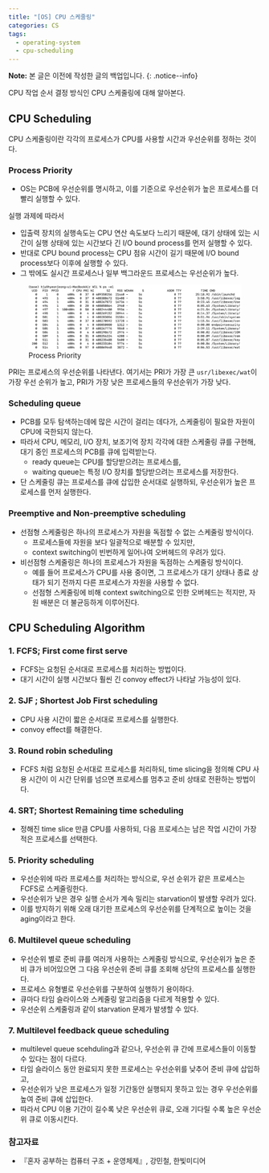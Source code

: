```yaml
---
title: "[OS] CPU 스케줄링"
categories: CS
tags:
  - operating-system
  - cpu-scheduling
---
```


**Note:** 본 글은 이전에 작성한 글의 백업입니다.
{: .notice--info}

CPU 작업 순서 결정 방식인 CPU 스케줄링에 대해 알아본다. 


## CPU Scheduling
CPU 스케줄링이란 각각의 프로세스가 CPU를 사용할 시간과 우선순위를 정하는 것이다.

### Process Priority
- OS는 PCB에 우선순위를 명시하고, 이를 기준으로 우선순위가 높은 프로세스를 더 빨리 실행할 수 있다. 

실행 과제에 따라서
- 입출력 장치의 실행속도는 CPU 연산 속도보다 느리기 때문에, 대기 상태에 있는 시간이 실행 상태에 있는 시간보다 긴 I/O bound process를 먼저 실행할 수 있다.
- 반대로 CPU bound process는 CPU 점유 시간이 길기 때문에 I/O bound process보다 이후에 실행할 수 있다.
- 그 밖에도 실시간 프로세스나 일부 백그라운드 프로세스는 우선순위가 높다.

<figure>
	<a href="/imgs/post-imgs/cs-process_priority.png"><img src="/imgs/post-imgs/cs-process_priority.png"></a>
	<figcaption>Process Priority</figcaption>
</figure>

PRI는 프로세스의 우선순위를 나타낸다. 여기서는 PRI가 가장 큰 `usr/libexec/wat`이 가장 우선 순위가 높고, PRI가 가장 낮은 프로세스들의 우선순위가 가장 낮다.

### Scheduling queue
- PCB를 모두 탐색하는데에 많은 시간이 걸리는 데다가, 스케줄링이 필요한 자원이 CPU에 국한되지 않는다.
- 따라서 CPU, 메모리, I/O 장치, 보조기억 장치 각각에 대한 스케줄링 큐를 구현해, 대기 중인 프로세스의 PCB를 큐에 입력받는다.
    - ready queue는 CPU를 할당받으려는 프로세스를,
    - waiting queue는 특정 I/O 장치를 할당받으려는 프로세스를 저장한다.
- 단 스케줄링 큐는 프로세스를 큐에 삽입한 순서대로 실행하되, 우선순위가 높은 프로세스를 먼저 실행한다.

### Preemptive and Non-preemptive scheduling
- 선점형 스케줄링은 하나의 프로세스가 자원을 독점할 수 없는 스케줄링 방식이다.
    - 프로세스들에 자원을 보다 일괄적으로 배분할 수 있지만,
    - context switching이 빈번하게 일어나여 오버헤드의 우려가 있다.
- 비선점형 스케줄링은 하나의 프로세스가 자원을 독점하는 스케줄링 방식이다.
    - 예를 들어 프로세스가 CPU를 사용 중이면, 그 프로세스가 대기 상태나 종료 상태가 되기 전까지 다른 프로세스가 자원을 사용할 수 없다. 
    - 선점형 스케줄링에 비해 context switching으로 인한 오버헤드는 적지만, 자원 배분은 더 불균등하게 이루어진다.


## CPU Scheduling Algorithm

### 1. FCFS; First come first serve
- FCFS는 요청된 순서대로 프로세스를 처리하는 방법이다.
- 대기 시간이 실행 시간보다 훨씬 긴 convoy effect가 나타날 가능성이 있다.

### 2. SJF ; Shortest Job First scheduling
- CPU 사용 시간이 짧은 순서대로 프로세스를 실행한다.
- convoy effect를 해결한다.

### 3. Round robin scheduling
- FCFS 처럼 요청된 순서대로 프로세스를 처리하되, time slicing을 정의해 CPU 사용 시간이 이 시간 단위를 넘으면 프로세스를 멈추고 준비 상태로 전환하는 방법이다. 

### 4. SRT; Shortest Remaining time scheduling
- 정해진 time slice 만큼 CPU를 사용하되, 다음 프로세스는 남은 작업 시간이 가장 적은 프로세스를 선택한다.

### 5. Priority scheduling
- 우선순위에 따라 프로세스를 처리하는 방식으로, 우선 순위가 같은 프로세스는 FCFS로 스케줄링한다.
- 우선순위가 낮은 경우 실행 순서가 계속 밀리는 starvation이 발생할 우려가 있다.
- 이를 방지하기 위해 오래 대기한 프로세스의 우선순위를 단계적으로 높이는 것을 aging이라고 한다.

### 6. Multilevel queue scheduling
- 우선순위 별로 준비 큐를 여러개 사용하는 스케줄링 방식으로, 우선순위가 높은 준비 큐가 비어있으면 그 다음 우선순위 준비 큐를 조회해 상단의 프로세스를 실행한다.
- 프로세스 유형별로 우선순위를 구분하여 실행하기 용이하다.
- 큐마다 타임 슬라이스와 스케줄링 알고리즘을 다르게 적용할 수 있다.
- 우선순위 스케줄링과 같이 starvation 문제가 발생할 수 있다.

### 7. Multilevel feedback queue scheduling
- multilevel queue scehduling과 같으나, 우선순위 큐 간에 프로세스들이 이동할 수 있다는 점이 다르다.
- 타임 슬라이스 동안 완료되지 못한 프로세스는 우선순위를 낮추어 준비 큐에 삽입하고,
- 우선순위가 낮은 프로세스가 일정 기간동안 실행되지 못하고 있는 경우 우선순위를 높여 준비 큐에 삽입한다.
- 따라서 CPU 이용 기간이 길수록 낮은 우선순위 큐로, 오래 기다릴 수록 높은 우선순위 큐로 이동시킨다.


### 참고자료
- 『혼자 공부하는 컴퓨터 구조 + 운영체제』, 강민철, 한빛미디어